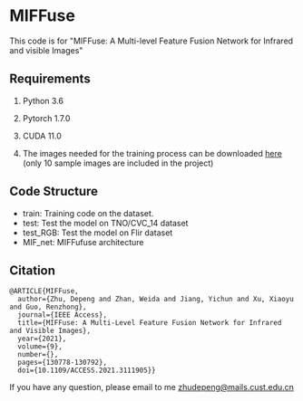 # MIFFuse

This code is for "MIFFuse: A Multi-level Feature Fusion Network for Infrared and visible Images"



## Requirements

1. Python 3.6

2. Pytorch 1.7.0

3. CUDA 11.0
4. The images needed for the training process can be downloaded [here](https://1drv.ms/u/s!Ak33bhBC1gcvgaktJUQV7sMoOiqXAw?e=KGIOqH) (only 10 sample images are included in the project)

## Code Structure

 - train: Training code  on the dataset.
 - test: Test the model on TNO/CVC_14 dataset
 - test_RGB: Test the model on Flir dataset
 - MIF_net: MIFFufuse architecture  

## Citation
```
@ARTICLE{MIFFuse,
  author={Zhu, Depeng and Zhan, Weida and Jiang, Yichun and Xu, Xiaoyu and Guo, Renzhong},
  journal={IEEE Access}, 
  title={MIFFuse: A Multi-Level Feature Fusion Network for Infrared and Visible Images}, 
  year={2021},
  volume={9},
  number={},
  pages={130778-130792},
  doi={10.1109/ACCESS.2021.3111905}}
```
  
If you have any question, please email to me <zhudepeng@mails.cust.edu.cn>
